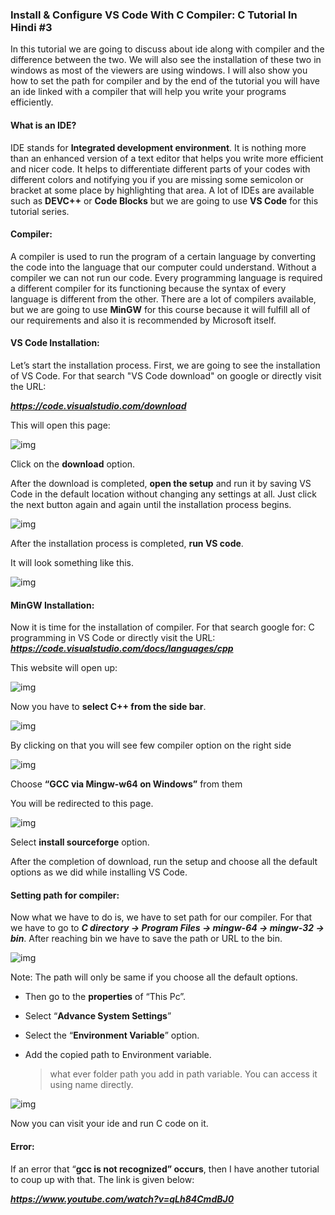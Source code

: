 

###  Install & Configure VS Code With C Compiler: C Tutorial In Hindi #3

In this tutorial we are going to discuss about ide along with compiler and the difference between the two. We will also see the installation of  these two in windows as most of the viewers are using windows. I will  also show you how to set the path for compiler and by the end of the  tutorial you will have an ide linked with a compiler that will help you  write your programs efficiently. 

#### What is an IDE?

IDE stands for **Integrated development environment**.  It is nothing more than an enhanced version of a text editor that helps  you write more efficient and nicer code. It helps to differentiate  different parts of your codes with different colors and notifying you if you are missing some semicolon or bracket at some place by highlighting that area. A lot of IDEs are available such as **DEVC++** or **Code Blocks** but we are going to use **VS Code** for this tutorial series.

#### Compiler:

A compiler is used to run the program of a certain language by  converting the code into the language that our computer could  understand. Without a compiler we can not run our code. Every  programming language is required a different compiler for its  functioning because the syntax of every language is different from the  other. There are a lot of compilers available, but we are going to use **MinGW** for this course because it will fulfill all of our requirements and also it is recommended by Microsoft itself.





#### VS Code Installation:

Let’s start the installation process. First, we are going to see the  installation of VS Code. For that search "VS Code download" on google or directly visit the URL:

***https://code.visualstudio.com/download***

This will open this page:


![img](https://api.codewithharry.com/media/videoSeriesFiles/courseFiles/c-language-tutorials-in-hindi-3/base64.png)

 

Click on the **download** option.

After the download is completed, **open the setup** and  run it by saving VS Code in the default location without changing any  settings at all. Just click the next button again and again until the  installation process begins.

 

![img](https://api.codewithharry.com/media/videoSeriesFiles/courseFiles/c-language-tutorials-in-hindi-3/base64_QgT66LX.png)

 

 After the installation process is completed, **run VS code**.





It will look something like this.

 

![img](https://api.codewithharry.com/media/videoSeriesFiles/courseFiles/c-language-tutorials-in-hindi-3/base64_4S4KqNl.png)

 

#### MinGW Installation:

Now it is time for the installation of compiler. For that search  google for: C programming in VS Code or directly visit the URL: ***https://code.visualstudio.com/docs/languages/cpp***

This website will open up:

 

![img](https://api.codewithharry.com/media/videoSeriesFiles/courseFiles/c-language-tutorials-in-hindi-3/base64_qyKXUig.png)

 

 





Now you have to **select C++ from the side bar**.

 

![img](https://api.codewithharry.com/media/videoSeriesFiles/courseFiles/c-language-tutorials-in-hindi-3/base64_n8Rtasu.png)

 

By clicking on that you will see few compiler option on the right side

 

![img](https://api.codewithharry.com/media/videoSeriesFiles/courseFiles/c-language-tutorials-in-hindi-3/base64_eG5aC5F.png)

 

Choose **“GCC via Mingw-w64 on Windows”** from them

You will be redirected to this page.

 

![img](https://api.codewithharry.com/media/videoSeriesFiles/courseFiles/c-language-tutorials-in-hindi-3/base64_TtGSBen.png)

 

Select **install sourceforge** option.

After the completion of download, run the setup and choose all the default options as we did while installing VS Code.





#### Setting path for compiler:

Now what we have to do is, we have to set path for our compiler. For that we have to go to ***C directory → Program Files → mingw-64 → mingw-32 → bin***. After reaching bin we have to save the path or URL to the bin.

 

![img](https://api.codewithharry.com/media/videoSeriesFiles/courseFiles/c-language-tutorials-in-hindi-3/base64_05JTY0p.png)

 

Note: The path will only be same if you choose all the default options.

- Then go to the **properties** of “This Pc”.

- Select “**Advance System Settings**”

- Select the “**Environment Variable**” option.

- Add the copied path to Environment variable.

  > what ever folder path you add in path variable. You can access it using name directly. 

 

![img](https://api.codewithharry.com/media/videoSeriesFiles/courseFiles/c-language-tutorials-in-hindi-3/base64_7FdvZRa.png)

 

Now you can visit your ide and run C code on it.

#### Error:

If an error that “**gcc is not recognized” occurs**, then I have another tutorial to coup up with that. The link is given below:

***https://www.youtube.com/watch?v=qLh84CmdBJ0***

